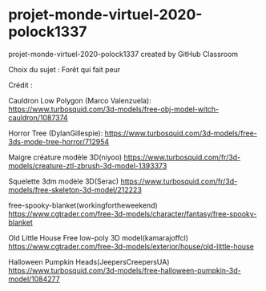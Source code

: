 # projet-monde-virtuel-2020-polock1337

projet-monde-virtuel-2020-polock1337 created by GitHub Classroom

Choix du sujet : Forêt qui fait peur

Crédit : 

Cauldron Low Polygon (Marco Valenzuela):
https://www.turbosquid.com/3d-models/free-obj-model-witch-cauldron/1087374

Horror Tree (DylanGillespie):
https://www.turbosquid.com/3d-models/free-3ds-mode-tree-horror/712954

Maigre créature modèle 3D(niyoo)
https://www.turbosquid.com/fr/3d-models/creature-ztl-zbrush-3d-model-1393373

Squelette 3dm modèle 3D(Serac)
https://www.turbosquid.com/fr/3d-models/free-skeleton-3d-model/212223

free-spooky-blanket(workingfortheweekend)
https://www.cgtrader.com/free-3d-models/character/fantasy/free-spooky-blanket

Old Little House Free low-poly 3D model(kamarajoffcl)
https://www.cgtrader.com/free-3d-models/exterior/house/old-little-house

Halloween Pumpkin Heads(JeepersCreepersUA)
https://www.turbosquid.com/3d-models/free-halloween-pumpkin-3d-model/1084277
